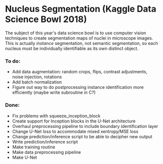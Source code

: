 # Nucleus Segmentation (Kaggle Data Science Bowl 2018)

The subject of this year's data science bowl is to use computer vision techniques to create segmentation maps of nuclei in microscope images. This is actually _instance_ segmentation, not semantic segmentation, so each nucleus must be individually identifiable as its own distinct object.

### To do:
* Add data augmentation: random crops, flips, contrast adjustments, noise injection, rotations
* Add batch normalization
* Figure out way to do postprocessing instance identification more efficiently (maybe write subroutine in C?)

### Done:
* Fix problems with squeeze_inception_block
* Create support for Inception blocks in the U-Net architecture
* Overhaul preprocessing pipeline to include boundary identification layer
* Change U-Net loss to accommodate mixed xentropy/MSE loss
* Change prediction/inference script to be able to decipher new output
* Write prediction/inference script
* Make training routine
* Make data preprocessing pipeline
* Make U-Net